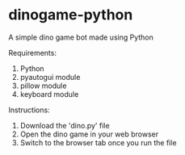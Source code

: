 # dinogame-python
A simple dino game bot made using Python

Requirements:
1. Python
2. pyautogui module
3. pillow module
4. keyboard module

Instructions:
1. Download the 'dino.py' file
2. Open the dino game in your web browser
3. Switch to the browser tab once you run the file
